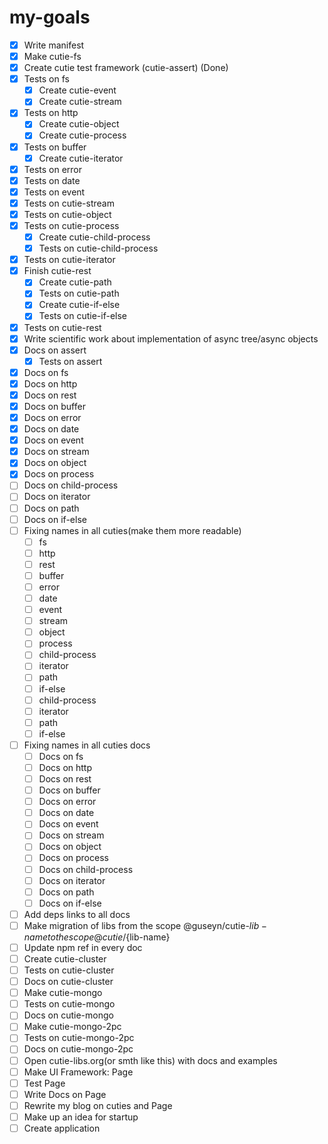 # my-goals
- [x] Write manifest
- [x] Make cutie-fs
- [x] Create cutie test framework (cutie-assert) (Done)
- [x] Tests on fs
  - [x] Create cutie-event
  - [x] Create cutie-stream
- [x] Tests on http
  - [x] Create cutie-object
  - [x] Create cutie-process
- [x] Tests on buffer
  - [x] Create cutie-iterator
- [x] Tests on error
- [x] Tests on date
- [x] Tests on event
- [x] Tests on cutie-stream
- [x] Tests on cutie-object
- [x] Tests on cutie-process
  - [x] Create cutie-child-process
  - [x] Tests on cutie-child-process
- [x] Tests on cutie-iterator
- [x] Finish cutie-rest
  - [x] Create cutie-path
  - [x] Tests on cutie-path
  - [x] Create cutie-if-else
  - [x] Tests on cutie-if-else
- [x] Tests on cutie-rest
- [x] Write scientific work about implementation of async tree/async objects
- [x] Docs on assert
  - [x] Tests on assert
- [x] Docs on fs
- [x] Docs on http
- [x] Docs on rest
- [x] Docs on buffer
- [x] Docs on error
- [x] Docs on date
- [x] Docs on event
- [x] Docs on stream
- [x] Docs on object
- [x] Docs on process
- [ ] Docs on child-process
- [ ] Docs on iterator
- [ ] Docs on path
- [ ] Docs on if-else
- [ ] Fixing names in all cuties(make them more readable)
  - [ ] fs
  - [ ] http
  - [ ] rest
  - [ ] buffer
  - [ ] error
  - [ ] date
  - [ ] event
  - [ ] stream
  - [ ] object
  - [ ] process
  - [ ] child-process
  - [ ] iterator
  - [ ] path
  - [ ] if-else
  - [ ] child-process
  - [ ] iterator
  - [ ] path
  - [ ] if-else
- [ ] Fixing names in all cuties docs
  - [ ] Docs on fs
  - [ ] Docs on http
  - [ ] Docs on rest
  - [ ] Docs on buffer
  - [ ] Docs on error
  - [ ] Docs on date
  - [ ] Docs on event
  - [ ] Docs on stream
  - [ ] Docs on object
  - [ ] Docs on process
  - [ ] Docs on child-process
  - [ ] Docs on iterator
  - [ ] Docs on path
  - [ ] Docs on if-else
- [ ] Add deps links to all docs
- [ ] Make migration of libs from the scope @guseyn/cutie-${lib-name} to the scope @cutie/${lib-name}
- [ ] Update npm ref in every doc
- [ ] Create cutie-cluster
- [ ] Tests on cutie-cluster
- [ ] Docs on cutie-cluster
- [ ] Make cutie-mongo
- [ ] Tests on cutie-mongo
- [ ] Docs on cutie-mongo
- [ ] Make cutie-mongo-2pc
- [ ] Tests on cutie-mongo-2pc
- [ ] Docs on cutie-mongo-2pc
- [ ] Open cutie-libs.org(or smth like this) with docs and examples
- [ ] Make UI Framework: Page
- [ ] Test Page
- [ ] Write Docs on Page
- [ ] Rewrite my blog on cuties and Page
- [ ] Make up an idea for startup
- [ ] Create application
